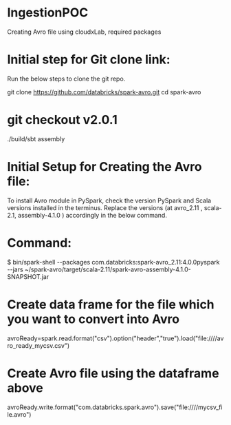 # IngestionPOC
Creating Avro file using cloudxLab, required packages

# Initial step for Git clone link:
Run the below steps to clone the git repo.

git clone https://github.com/databricks/spark-avro.git
cd spark-avro

# git checkout v2.0.1 
./build/sbt assembly

# Initial Setup for Creating the Avro file: 
To install Avro module in PySpark, check the version PySpark and Scala versions installed in the terminus. Replace the versions (at avro_2.11 , scala-2.1, assembly-4.1.0 ) accordingly in the below command.

# Command:
$ bin/spark-shell --packages com.databricks:spark-avro_2.11:4.0.0pyspark --jars ~/spark-avro/target/scala-2.11/spark-avro-assembly-4.1.0-SNAPSHOT.jar

# Create data frame for the file which you want to convert into Avro
avroReady=spark.read.format("csv").option("header","true").load("file:///<path>/avro_ready_mycsv.csv")

# Create Avro file using the dataframe above
avroReady.write.format("com.databricks.spark.avro").save("file:///<path>/mycsv_file.avro")
